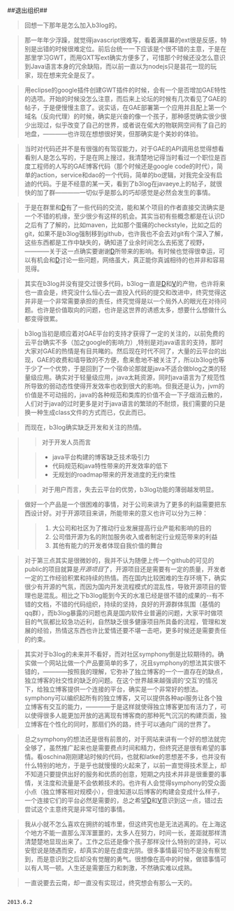 [D]: http://88250.b3log.org/  "D"
[V]: http://vanessa.b3log.org/  "V"

##退出组织##
>回想一下那年是怎么加入b3log的。

>那一年年少浮躁，就觉得javascript很难写，看着满屏幕的ext很是反感，特别是出错的时候很难定位。前后台统一一下应该是个很不错的主意，于是在那里学习GWT，而用GXT写ext确实方便多了，可惜那个时候还没怎么意识到Java语言本身的冗余缺陷，而以前一直以为nodejs只是昙花一现的玩家，现在想来完全是反了。  

>用eclipse的google插件创建GWT插件的时候，会有一个是否增加GAE特性的选项。开始的时候没怎么注意，而后来上论坛的时候有几次看见了GAE的帖子，于是便慢慢主意了。说实话，在GAE部署第一个应用并且配上第一个域名（反向代理）的时候，确实是兴奋的像一个孩子，那种感觉确实很少很少出现过，似乎改变了自己的世界，或者说在偌大的物联网空间有了自己的地盘，————也许现在想想很好笑，但那确实是个美妙的体验。

>当时对代码还并不是有很强的有驾驭能力，对于GAE的API调用总觉得想看看别人是怎么写的，于是在网上搜过，我清楚地记得当时看过一个职位是百度工程师的人写的GAE博客代码（那个时候还是google code的时代），简单的action，service和dao的一个代码，简单的bo逻辑，对我完全没有启迪的代码。于是不经意的某一天，看到了b3log在javaeye上的帖子，就很快的加了群————一切似乎是那么的巧却感觉是必然会发生的事情。

>于是在群里和[D]有了一些代码的交流，能和某个项目的作者直接交流确实是一个不错的机缘，至少很少有这样的机会。其实当初有些概念都是在认识D之后有了了解的，比如maven，比如那个蛋痛的checkstyle，比如之后的git，如果不是b3log强制移到github，也许我也不会去对git有个深入了解，这些东西都是工作中缺失的，确知道了业余时间怎么去拓宽了视野，————关于这一点确实要谢谢[D]所带来的影响。有时候也觉得很幸运，可以有机会和[D]讨论一些问题，网络虽大，真正能你真诚相待的也并非和容易觅得。

>其实在b3log并没有提交过很多代码，b3log一直是[D]和[V]的产物，也许将来也一直会是，终究没什么恒心去一直投入代码的提交和改进中，终究觉得这并非是一个非常需要承担的责任，终究觉得是以一个局外人的眼光在对待问题。也许是价值取向的问题，也许是这世界的诱惑太多，想要什么想做什么都变得很累。

>b3log当初是顺应着对GAE平台的支持才获得了一定的关注的，以前免费的云平台确实不多（加之google的影响力）,特别是对java语言的支持，那时大家对GAE的热情是有目共睹的。然后现在时代不同了，大量的云平台的出现，GAE的收费和墙导致的不方便，愈来愈地不被关注了，所以b3log也等于少了一个优势，于是回到了一个宿命论那就是java不适合做blog之类的轻量级应用。确实对于轻量级应用，java太耗资源，同时java语言为了规范性所导致的弱动态性使得开发效率也收到很大的影响。但我还是认为，jvm的价值是不可动摇的，java的各种规范和类库的价值不会一下子烟消云散的，人们对于java的过时更多是对于java语言的繁琐的不耐烦，我们需要的只是换一种生成class文件的方式而已，仅此而已。

>而现在，b3log确实缺乏开发和关注的热情。 

>>对于开发人员而言
>
>>* java平台构建的博客缺乏技术吸引力
>>* 代码规范和java特性带来的开发效率的低下
>>*	无规划的roadmap带来的开发进度的无约束性

>>对于用户而言，失去云平台的优势，b3log功能的薄弱越发明显。

>做好一个产品是一个很困难的事情，对于公司来讲为了更多的利益需要把东西设计好。对于开源项目来讲，所能带来的意义也许可以分为三种：
> 
>>1. 大公司和社区为了推动行业发展提高行业产能和影响的目的 
>>2. 公司借开源为名的附加服务收入或者制定行业规范带来的利益 
>>3. 其他有能力的开发者体现自我价值的舞台

>对于第三点其实是很微妙的，我并不认为随便上传一个github的可见的public的项目就算是*开源项目*了，开源项目还是需要有一定的质量，开发者一定的工作经验积累和持续的热情。而在国内比较困难的生存环境下，确实很少有开源的气氛，而因为国内开发流程模式的混乱性，导致开源项目的管理也是混乱。相比之下b3log能到今天的水准已经是很不错的成果的--有不错的文档，不错的代码组织，持续的坚持，良好的开源群体氛围（基情的qq群），而b3log暴露的问题也真是国内软件业普遍的问题，大家平时做项目的气氛都比较急功近利，自然缺乏很多健康项目所具备的流程，管理和发展的经验，热情这东西也许比爱情还要不堪一击吧，更多时候还是需要责任的约束。


>其实对于b3log的未来并不看好，而对社区symphony倒是比较期待的。确实做一个网站比做一个产品要简单的多了，况且symphony的想法其实很不错的，————按照我的理解，它弥补了独立博客的一个一直存在的缺点，独立博客的社交性的缺乏的问题。在这个世界越来越强调的‘交互’的情况下，给独立博客提供一个连接的平台，确实是一个非常好的想法。symphony可以编织起所有的独立博客，又可以提供各种api服务让各个独立博客有交互的能力，————于是这样就使得独立博客更加有活力了，可以使得很多人能更加开放的逃离现有博客商的那种死气沉沉的构建页面，独立博客在个性化的同时，那扇们外的路，终于可以通向广阔的世界了。

>总之symphony的想法还是很有前景的，对于网站来讲有一个好的想法就完全够了，虽然推广起来也是需要费点时间和精力，但终究还是很有希望的事情。看oschina刚刚建站时候的代码，也就和latke的思想差不多，也并没有什么特别的地方，于是乎也就慢慢的火起来了，以前一直觉得技术至上，却不知道只要提供出好的服务和优质的创意，短期之内技术并非是很重要的事情，关注度和流量是不会依赖技术的。也许有人会觉得symphony的受众面小点（独立博客相对规模小），但谁知道以后博客的构建会变成什么样子，一个连接它们的平台必然是需要的，总之希望[D]和[V]意识到这一点，错过去尝试这个主意终究是非常可惜的事情。


>我从小就不怎么喜欢在拥挤的城市里，但这终究也是无法逃离的。在上海这个地方不能一直那么浑浑噩噩的，太多人在努力，时间一长，差距就那样清清楚楚地显现出来了。工作之后还是像个孩子那样没什么特别的坚持，可以安慰说是随遇而安，却真实的是在虚度光阴。很多事情最可怕不是没有察觉到，而是意识到之后却没有觉醒的勇气。很想像在高中的时候，做错事情可以有人骂一顿。人生还是需要压力和刺激，不然确实难以成熟。


>一直说要去云南，却一直没有实现过，终究想会有那么一天的。

																			2013.6.2














